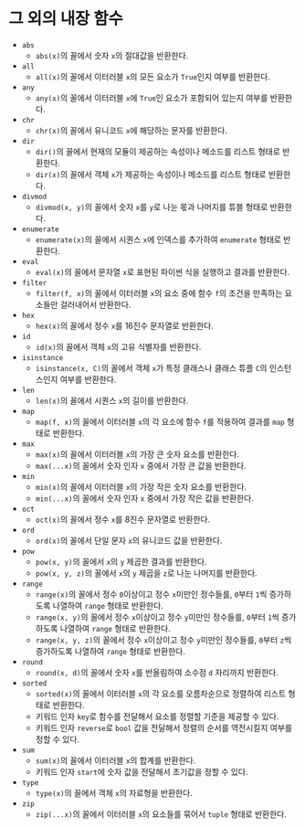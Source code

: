 # 그 외의 내장 함수

- `abs`
  - `abs(x)`의 꼴에서 숫자 `x`의 절대값을 반환한다.
- `all`
  - `all(x)`의 꼴에서 이터러블 `x`의 모든 요소가 `True`인지 여부를 반환한다.
- `any`
  - `any(x)`의 꼴에서 이터러블 `x`에 `True`인 요소가 포함되어 있는지 여부를 반환한다.
- `chr`
  - `chr(x)`의 꼴에서 유니코드 `x`에 해당하는 문자를 반환한다.
- `dir`
  - `dir()`의 꼴에서 현재의 모듈이 제공하는 속성이나 메소드를 리스트 형태로 반환한다.
  - `dir(x)`의 꼴에서 객체 `x`가 제공하는 속성이나 메소드를 리스트 형태로 반환한다.
- `divmod`
  - `divmod(x, y)`의 꼴에서 숫자 `x`를 `y`로 나눈 몫과 나머지를 튜블 형태로 반환한다.
- `enumerate`
  - `enumerate(x)`의 꼴에서 시퀀스 `x`에 인덱스를 추가하여 `enumerate` 형태로 반환한다.
- `eval`
  - `eval(x)`의 꼴에서 문자열 `x`로 표현된 파이썬 식을 실행하고 결과를 반환한다.
- `filter`
  - `filter(f, x)`의 꼴에서 이터러블 `x`의 요소 중에 함수 `f`의 조건을 만족하는 요소들만 걸러내어서 반환한다.
- `hex`
  - `hex(x)`의 꼴에서 정수 `x`를 16진수 문자열로 반환한다.
- `id`
  - `id(x)`의 꼴에서 객체 `x`의 고유 식별자를 반환한다.
- `isinstance`
  - `isinstance(x, C)`의 꼴에서 객체 `x`가 특정 클래스나 클래스 튜플 `C`의 인스턴스인지 여부를 반환한다.
- `len`
  - `len(x)`의 꼴에서 시퀀스 `x`의 길이를 반환한다.
- `map`
  - `map(f, x)`의 꼴에서 이터러블 `x`의 각 요소에 함수 `f`를 적용하여 결과를 `map` 형태로 반환한다.
- `max`
  - `max(x)`의 꼴에서 이터러블 `x`의 가장 큰 숫자 요소를 반환한다.
  - `max(...x)`의 꼴에서 숫자 인자 `x` 중에서 가장 큰 값을 반환한다.
- `min`
  - `min(x)`의 꼴에서 이터러블 `x`의 가장 작은 숫자 요소를 반환한다.
  - `min(...x)`의 꼴에서 숫자 인자 `x` 중에서 가장 작은 값을 반환한다.
- `oct`
  - `oct(x)`의 꼴에서 정수 `x`를 8진수 문자열로 반환한다.
- `ord`
  - `ord(x)`의 꼴에서 단일 문자 `x`의 유니코드 값을 반환한다.
- `pow`
  - `pow(x, y)`의 꼴에서 `x`의 `y` 제곱한 결과를 반환한다.
  - `pow(x, y, z)`의 꼴에서 `x`의 `y` 제곱을 `z`로 나눈 나머지를 반환한다.
- `range`
  - `range(x)`의 꼴에서 정수 `0`이상이고 정수 `x`미만인 정수들를, `0`부터 `1`씩 증가하도록 나열하여 `range` 형태로 반환한다.
  - `range(x, y)`의 꼴에서 정수 `x`이상이고 정수 `y`미만인 정수들를, `0`부터 `1`씩 증가하도록 나열하여 `range` 형태로 반환한다.
  - `range(x, y, z)`의 꼴에서 정수 `x`이상이고 정수 `y`미만인 정수들를, `0`부터 `z`씩 증가하도록 나열하여 `range` 형태로 반환한다.
- `round`
  - `round(x, d)`의 꼴에서 숫자 `x`를 반올림하여 소수점 `d` 자리까지 반환한다.
- `sorted`
  - `sorted(x)`의 꼴에서 이터러블 `x`의 각 요소를 오름차순으로 정렬하여 리스트 형태로 반환한다.
  - 키워드 인자 `key`로 함수를 전달해서 요소를 정렬할 기준을 제공할 수 있다.
  - 키워드 인자 `reverse`로 `bool` 값을 전달해서 정렬의 순서를 역전시킬지 여부를 정할 수 있다.
- `sum`
  - `sum(x)`의 꼴에서 이터러블 `x`의 합계를 반환한다.
  - 키워드 인자 `start`에 숫자 값을 전달해서 초기값을 정할 수 있다.
- `type`
  - `type(x)`의 꼴에서 객체 `x`의 자료형을 반환한다.
- `zip`
  - `zip(...x)`의 꼴에서 이터러블 `x`의 요소들를 묶어서 `tuple` 형태로 반환한다.
